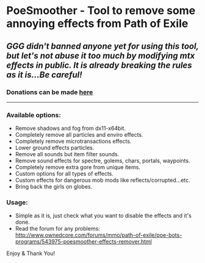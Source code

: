 # PoeSmoother - Tool to remove some annoying effects from Path of Exile

***GGG didn't banned anyone yet for using this tool, but let's not abuse it too much by modifying mtx effects in public. It is already breaking the rules as it is...Be careful!***
--

### Donations can be made [here](https://www.paypal.me/vmvPaLPaY)
----




### Available options:

- Remove shadows and fog from dx11-x64bit.
- Completely remove all particles and enviro effects.
- Completely remove microtransactions effects.
- Lower ground effects particles.
- Remove all sounds but item filter sounds.
- Remove sound effects for spectre, golems, chars, portals, waypoints.
- Completely remove extra gore from unique items.
- Custom options for all types of effects.
- Custom effects for dangerous mob mods like reflects/corrupted...etc.
- Bring back the girls on globes.


### Usage:
- Simple as it is, just check what you want to disable the effects and it's done. 
- Read the forum for any problems: http://www.ownedcore.com/forums/mmo/path-of-exile/poe-bots-programs/543975-poesmoother-effects-remover.html


Enjoy & Thank You!
